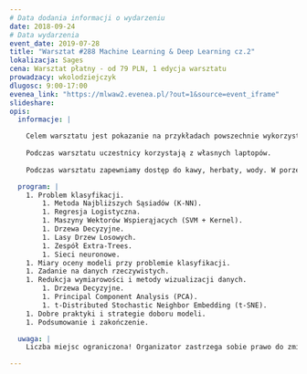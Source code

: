 ```yaml
---
# Data dodania informacji o wydarzeniu
date: 2018-09-24
# Data wydarzenia
event_date: 2019-07-28
title: "Warsztat #288 Machine Learning & Deep Learning cz.2"
lokalizacja: Sages
cena: Warsztat płatny - od 79 PLN, 1 edycja warsztatu
prowadzacy: wkolodziejczyk
dlugosc: 9:00-17:00
evenea_link: "https://mlwaw2.evenea.pl/?out=1&source=event_iframe"
slideshare:
opis:
  informacje: |

    Celem warsztatu jest pokazanie na przykładach powszechnie wykorzystywanych rozwiązań w branży ML/AI. Każdy z omawianych algorytmów zostanie zaprezentowany od strony teoretycznej oraz implementacyjnej. Stack technologiczny: Python 3.X, numpy, pandas, matplotlib, scikit-learn, TensorFlow, Keras.
    
    Podczas warsztatu uczestnicy korzystają z własnych laptopów.
    
    Podczas warsztatu zapewniamy dostęp do kawy, herbaty, wody. W porze obiadowej zapewniamy pizzę w wersji mięsnej lub wegetariańskiej.

  program: |
    1. Problem klasyfikacji.
        1. Metoda Najbliższych Sąsiadów (K-NN).
        1. Regresja Logistyczna.
        1. Maszyny Wektorów Wspierąjacych (SVM + Kernel).
        1. Drzewa Decyzyjne.
        1. Lasy Drzew Losowych.
        1. Zespół Extra-Trees.
        1. Sieci neuronowe.
    1. Miary oceny modeli przy problemie klasyfikacji.
    1. Zadanie na danych rzeczywistych.
    1. Redukcja wymiarowości i metody wizualizacji danych.
        1. Drzewa Decyzyjne.
        1. Principal Component Analysis (PCA).
        1. t-Distributed Stochastic Neighbor Embedding (t-SNE).
    1. Dobre praktyki i strategie doboru modeli. 
    1. Podsumowanie i zakończenie.

  uwaga: |
    Liczba miejsc ograniczona! Organizator zastrzega sobie prawo do zmiany lokalizacji wydarzenia oraz jego odwołania w przypadku niezgłoszenia się minimalnej liczby uczestników.

---
```


